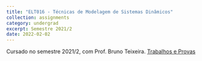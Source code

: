 ```yaml
---
title: "ELT016 - Técnicas de Modelagem de Sistemas Dinâmicos"
collection: assignments
category: undergrad
excerpt: Semestre 2021/2
date: 2022-02-02
---
```

Cursado no semestre 2021/2, com Prof. Bruno Teixeira. [Trabalhos e Provas](https://github.com/fbartelt/Modelagem-Sistemas-Dinamicos)